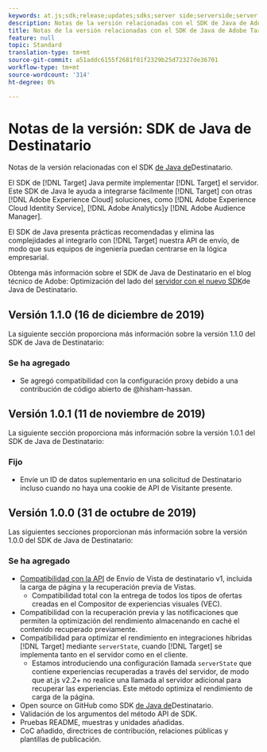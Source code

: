 ```yaml
---
keywords: at.js;sdk;release;updates;sdks;server side;serverside;server-side;java;java sdk
description: Notas de la versión relacionadas con el SDK de Java de Adobe Target.
title: Notas de la versión relacionadas con el SDK de Java de Adobe Target.
feature: null
topic: Standard
translation-type: tm+mt
source-git-commit: a51addc6155f2681f01f2329b25d72327de36701
workflow-type: tm+mt
source-wordcount: '314'
ht-degree: 0%

---
```



# Notas de la versión: SDK de Java de Destinatario

Notas de la versión relacionadas con el SDK [de Java de](https://github.com/adobe/target-java-sdk)Destinatario.

El SDK de [!DNL Target] Java permite implementar [!DNL Target] el servidor. Este SDK de Java le ayuda a integrarse fácilmente [!DNL Target] con otras [!DNL Adobe Experience Cloud] soluciones, como [!DNL Adobe Experience Cloud Identity Service], [!DNL Adobe Analytics]y [!DNL Adobe Audience Manager].

El SDK de Java presenta prácticas recomendadas y elimina las complejidades al integrarlo con [!DNL Target] nuestra API de envío, de modo que sus equipos de ingeniería puedan centrarse en la lógica empresarial.

Obtenga más información sobre el SDK de Java de Destinatario en el blog técnico de Adobe: Optimización del lado del [servidor con el nuevo SDK](https://medium.com/adobetech/server-side-optimization-with-the-new-target-java-sdk-421dc418a3f2)de Java de Destinatario.

## Versión 1.1.0 (16 de diciembre de 2019)

La siguiente sección proporciona más información sobre la versión 1.1.0 del SDK de Java de Destinatario:

### Se ha agregado

* Se agregó compatibilidad con la configuración proxy debido a una contribución de código abierto de @hisham-hassan.

## Versión 1.0.1 (11 de noviembre de 2019)

La siguiente sección proporciona más información sobre la versión 1.0.1 del SDK de Java de Destinatario:

### Fijo

* Envíe un ID de datos suplementario en una solicitud de Destinatario incluso cuando no haya una cookie de API de Visitante presente.

## Versión 1.0.0 (31 de octubre de 2019)

Las siguientes secciones proporcionan más información sobre la versión 1.0.0 del SDK de Java de Destinatario:

### Se ha agregado

* [Compatibilidad con la API](https://developers.adobetarget.com/api/delivery-api/) de Envío de Vista de destinatario v1, incluida la carga de página y la recuperación previa de Vistas.
   * Compatibilidad total con la entrega de todos los tipos de ofertas creadas en el Compositor de experiencias visuales (VEC).
* Compatibilidad con la recuperación previa y las notificaciones que permiten la optimización del rendimiento almacenando en caché el contenido recuperado previamente.
* Compatibilidad para optimizar el rendimiento en integraciones híbridas [!DNL Target] mediante `serverState`, cuando [!DNL Target] se implementa tanto en el servidor como en el cliente.
   * Estamos introduciendo una configuración llamada `serverState` que contiene experiencias recuperadas a través del servidor, de modo que at.js v2.2+ no realice una llamada al servidor adicional para recuperar las experiencias. Este método optimiza el rendimiento de carga de la página.
* Open source on GitHub como SDK [de Java de](https://github.com/adobe/target-java-sdk)Destinatario.
* Validación de los argumentos del método API de SDK.
* Pruebas README, muestras y unidades añadidas.
* CoC añadido, directrices de contribución, relaciones públicas y plantillas de publicación.

